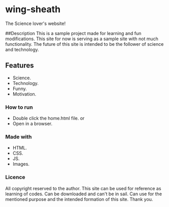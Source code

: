 # wing-sheath
The Science lover's website!

##Description
This is a sample project made for learning and fun modifications. This site for now is serving as a sample site with not much functionality. The future of this site is intended to be the follower of science and technology.

## Features
- Science.
- Technology.
- Funny.
- Motivation.

### How to run
- Double click the home.html file.
             or
- Open in a browser.

### Made with
- HTML.
- CSS.
- JS.
- Images.

### Licence 

All copyright reserved to the author.
This site can be used for reference as learning of codes.
Can be downloaded and can't be in sail.
Can use for the mentioned purpose and the intended formation of this site.
Thank you.